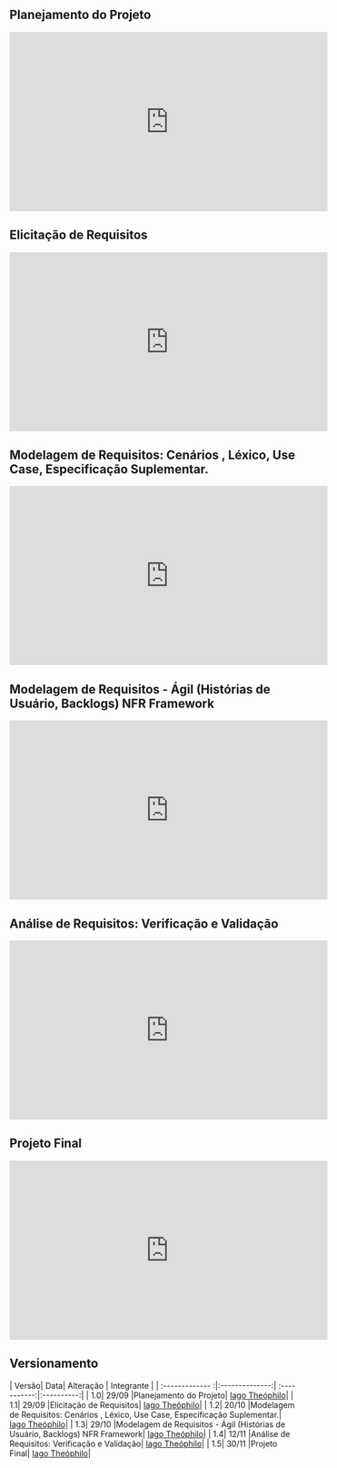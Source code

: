 ## Planejamento do Projeto
<iframe width="560" height="315" src="https://www.youtube.com/embed/C_Zxrmu3M_s" frameborder="0" allow="accelerometer; autoplay; clipboard-write; encrypted-media; gyroscope; picture-in-picture" allowfullscreen></iframe>

## Elicitação de Requisitos
<iframe width="560" height="315" src="https://www.youtube.com/embed/Y6Ibe2CpFY0" frameborder="0" allow="accelerometer; autoplay; clipboard-write; encrypted-media; gyroscope; picture-in-picture" allowfullscreen></iframe>

## Modelagem de Requisitos: Cenários , Léxico, Use Case, Especificação Suplementar.
<iframe width="560" height="315" src="https://www.youtube.com/embed/qlbzHX3UtrA" frameborder="0" allow="accelerometer; autoplay; clipboard-write; encrypted-media; gyroscope; picture-in-picture" allowfullscreen></iframe>

## Modelagem de Requisitos - Ágil (Histórias de Usuário, Backlogs) NFR Framework
<iframe width="560" height="315" src="https://www.youtube.com/embed/efWdNZeSCZ0" frameborder="0" allow="accelerometer; autoplay; clipboard-write; encrypted-media; gyroscope; picture-in-picture" allowfullscreen></iframe>

## Análise de Requisitos: Verificação e Validação
<iframe width="560" height="315" src="https://www.youtube.com/embed/yJ97gNbbN3M" frameborder="0" allow="accelerometer; autoplay; clipboard-write; encrypted-media; gyroscope; picture-in-picture" allowfullscreen></iframe>

## Projeto Final
<iframe width="560" height="315" src="https://www.youtube.com/embed/tbseGXwBOPw" frameborder="0" allow="accelerometer; autoplay; clipboard-write; encrypted-media; gyroscope; picture-in-picture" allowfullscreen></iframe>


## Versionamento
| Versão| Data| Alteração | Integrante |
| :------------- :|:--------------:| :-----------:|:----------:|
| 1.0| 29/09 |Planejamento do Projeto|  [Iago Theóphilo](https://github.com/IagoTheophilo)|
| 1.1| 29/09 |Elicitação de Requisitos|  [Iago Theóphilo](https://github.com/IagoTheophilo)|
| 1.2| 20/10 |Modelagem de Requisitos: Cenários , Léxico, Use Case, Especificação Suplementar.|  [Iago Theóphilo](https://github.com/IagoTheophilo)|
| 1.3| 29/10 |Modelagem de Requisitos - Ágil (Histórias de Usuário, Backlogs) NFR Framework|  [Iago Theóphilo](https://github.com/IagoTheophilo)|
| 1.4| 12/11 |Análise de Requisitos: Verificação e Validação|  [Iago Theóphilo](https://github.com/IagoTheophilo)|
| 1.5| 30/11 |Projeto Final|  [Iago Theóphilo](https://github.com/IagoTheophilo)|